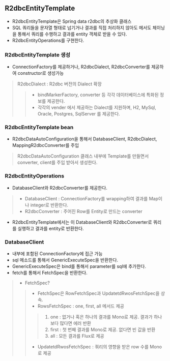 ## R2dbcEntityTemplate
- R2dbcEntityTemplate은 Spring data r2dbc의 추상화 클래스
- SQL 쿼리들을 문자열 형태로 넘기거나 결과를 직접 처리하지 않아도 메서도 체이닝을 통해서 쿼리를 수행하고 결과를 entity 객체로 받을 수 있다.
- R2dbcEntityOperations를 구현한다.

### R2dbcEntityTemplate 생성
- ConnectionFactory를 제공하거나, R2dbcDialect, R2dbcConverter를 제공하여 constructor로 생성가능
> R2dbcDialect : R2dbc 버전의 Dialect 확장
>> - bindMarkerFactory, converter 등 각각 데이터베이스에 특화된 정보를 제공한다.
>> - 각각의 vender 에서 제공하는 Dialect를 지원하며, H2, MySql, Oracle, Postgres, SqlServer 를 제공한다.

### R2dbcEntityTemplate bean
- R2dbcDataAutoConfiguration을 통해서 DatabaseClient, R2dbcDialect, MappingR2dbcConverter를 주입
> R2dbcDataAutoConfiguration 클래스 내부에 Template를 만들면서 converter, client를 주입 받아서 생성한다.

### R2dbcEntityOperations 
- DatabaseClient와 R2dbcConverter를 제공한다.
> - DatabaseClient : ConnectionFactory를 wrapping하여 결과를 Map이나 integer로 반환한다.
> - R2dbcConverter : 주어진 Row를 Entity로 만드는 converter
- R2dbcEntityTemplate에서는 이 DatabaseClient와 R2dbcConverter로 쿼리를 실행하고 결과를 entity로 반환한다.

### DatabaseClient 
- 내부에 포함된 ConnectionFactory에 접근 가능
- sql 메소드를 통해서 GenericExecuteSpec을 반환한다.
- GenericExecuteSpec은 bind를 통해서 parameter를 sql에 추가한다.
- fetch를 통해서 FetchSpec을 반환한다.
> - FetchSpec? 
> > - FetchSpec은 RowFetchSpec과 UpdatetdRwosFetchSpec을 상속.
> > - RowsFetchSpec : one, first, all 메서드 제공
> > > 1. one : 없거나 혹은 하나의 결과를 Mono로 제공. 결과가 하나보다 많다면 에러 반환 
> > > 2. first : 첫 번째 결과를 Mono로 제공. 없다면 빈 값을 반환
> > > 3. all : 모든 결과를 Flux로 제공
> > - UpdatetdRwosFetchSpec : 쿼리의 영향을 받은 row 수를 Mono로 제공
